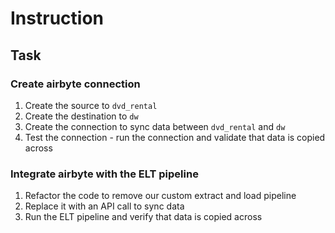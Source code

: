 # Instruction 

## Task 

### Create airbyte connection 

1. Create the source to `dvd_rental`
2. Create the destination to `dw`
3. Create the connection to sync data between `dvd_rental` and `dw` 
4. Test the connection - run the connection and validate that data is copied across 

### Integrate airbyte with the ELT pipeline 

1. Refactor the code to remove our custom extract and load pipeline 
2. Replace it with an API call to sync data
3. Run the ELT pipeline and verify that data is copied across 

